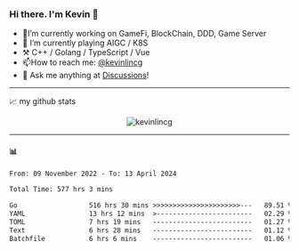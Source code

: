 ### Hi there. I'm Kevin 👋

- 🔭I’m currently working on GameFi, BlockChain, DDD, Game Server
- 🌱 I’m currently playing AIGC / K8S
-   :hammer_and_pick: C++ / Golang / TypeScript / Vue
- 📫How to reach me: [@kevinlincg](https://twitter.com/kevinlincg) 
-   :thought_balloon: Ask me anything at [Discussions](https://github.com/kevinlincg/kevinlincg/issues/new)!

---

📈 my github stats

<p align="center"> <img src="https://github-readme-stats-ouuan.vercel.app/api?username=kevinlincg&theme=dark&show_icons=true&count_private=true" alt="kevinlincg" />

---

#### :bar_chart: 

<!--START_SECTION:waka-->

```txt
From: 09 November 2022 - To: 13 April 2024

Total Time: 577 hrs 3 mins

Go                  516 hrs 30 mins >>>>>>>>>>>>>>>>>>>>>>---   89.51 %
YAML                13 hrs 12 mins  >------------------------   02.29 %
TOML                7 hrs 19 mins   -------------------------   01.27 %
Text                6 hrs 28 mins   -------------------------   01.12 %
Batchfile           6 hrs 6 mins    -------------------------   01.06 %
```

<!--END_SECTION:waka-->
